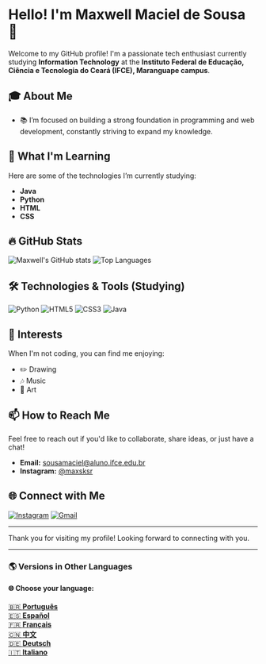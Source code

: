 # Hello! I'm Maxwell Maciel de Sousa 🌟

Welcome to my GitHub profile! I'm a passionate tech enthusiast currently studying **Information Technology** at the **Instituto Federal de Educação, Ciência e Tecnologia do Ceará (IFCE), Maranguape campus**.

## 🎓 About Me
- 📚 I’m focused on building a strong foundation in programming and web development, constantly striving to expand my knowledge.

## 🌱 What I'm Learning
Here are some of the technologies I’m currently studying:
- **Java**
- **Python**
- **HTML**
- **CSS**

## 🔥 GitHub Stats
![Maxwell's GitHub stats](https://github-readme-stats.vercel.app/api?username=MaxwellMaciel&show_icons=true&theme=radical)
![Top Languages](https://github-readme-stats.vercel.app/api/top-langs/?username=MaxwellMaciel&layout=compact&theme=radical)

## 🛠️ Technologies & Tools (Studying)
![Python](https://img.icons8.com/color/48/000000/python.png) ![HTML5](https://img.icons8.com/color/48/000000/html-5.png) ![CSS3](https://img.icons8.com/color/48/000000/css3.png) ![Java](https://img.icons8.com/color/48/000000/java-coffee-cup-logo--v1.png)

## 🎨 Interests
When I'm not coding, you can find me enjoying:
- ✏️ Drawing
- 🎶 Music
- 🎨 Art

## 📫 How to Reach Me
Feel free to reach out if you'd like to collaborate, share ideas, or just have a chat!
- **Email:** [sousamaciel@aluno.ifce.edu.br](mailto:sousamaciel@aluno.ifce.edu.br)
- **Instagram:** [@maxsksr](https://www.instagram.com/maxsksr/profilecard/?igsh=anczOW9iZ3pkdmRq)

## 🌐 Connect with Me
[![Instagram](https://img.icons8.com/fluency/48/000000/instagram-new.png)](https://instagram.com/maxsksr) [![Gmail](https://img.icons8.com/fluency/48/000000/gmail.png)](mailto:sousamaciel@aluno.ifce.edu.br)

---

Thank you for visiting my profile! Looking forward to connecting with you.

---

### 🌎 Versions in Other Languages

#### 🌐 Choose your language:
[🇧🇷 **Português**](./README-pt.md)  
[🇪🇸 **Español**](./README-es.md)  
[🇫🇷 **Français**](./README-fr.md)  
[🇨🇳 **中文**](./README-zh.md)  
[🇩🇪 **Deutsch**](./README-de.md)  
[🇮🇹 **Italiano**](./README-it.md)
